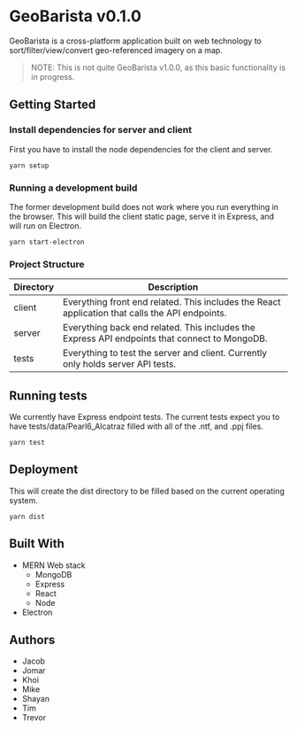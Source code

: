 
# GeoBarista v0.1.0

GeoBarista is a cross-platform application built on web technology to sort/filter/view/convert geo-referenced imagery on a map. 
> NOTE: This is not quite GeoBarista v1.0.0, as this basic functionality is in progress.

## Getting Started

### Install dependencies for server and client

First you have to install the node dependencies for the client and server.

```
yarn setup
```

### Running a development build

The former development build does not work where you run everything in the browser. This will build the client static page, serve it in Express, and will run on Electron.

```
yarn start-electron
```

### Project Structure

| Directory | Description                                                                                     |
|-----------|-------------------------------------------------------------------------------------------------|
| client    | Everything front end related. This includes the React application that calls the API endpoints. |
| server    | Everything back end related. This includes the Express API endpoints that connect to MongoDB.   |
| tests     | Everything to test the server and client. Currently only holds server API tests.                |

## Running tests

We currently have Express endpoint tests. The current tests expect you to have tests/data/Pearl6_Alcatraz filled with all of the .ntf, and .ppj files.

```
yarn test
```

## Deployment

This will create the dist directory to be filled based on the current operating system.

```
yarn dist
```

## Built With

- MERN Web stack
	- MongoDB
	- Express
	- React
	- Node
- Electron

## Authors

- Jacob
- Jomar
- Khoi
- Mike
- Shayan
- Tim
- Trevor